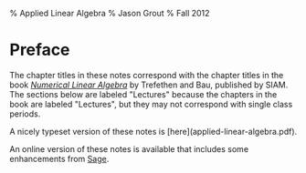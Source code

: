 % Applied Linear Algebra
% Jason Grout
% Fall 2012


# Preface

The chapter titles in these notes correspond with the chapter titles
in the book
[*Numerical Linear Algebra*](http://people.maths.ox.ac.uk/trefethen/text.html)
by Trefethen and Bau, published by SIAM.  The sections below are
labeled "Lectures" because the chapters in the book are labeled
"Lectures", but they may not correspond with single class periods.

<div class="html">A nicely typeset version of these notes is
[here](applied-linear-algebra.pdf).</div>

An online version of these notes is available that includes some
enhancements from [Sage](http://www.sagemath.org).

